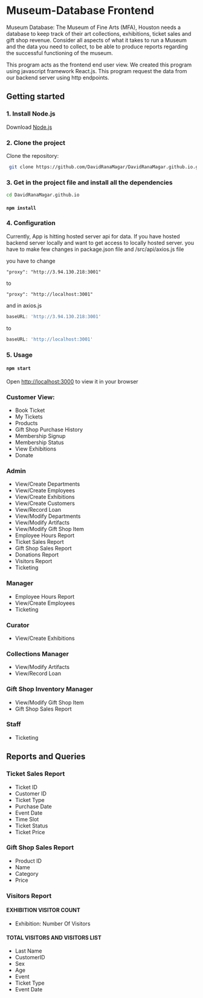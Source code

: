 

# Museum-Database Frontend

Museum Database: The Museum of Fine Arts (MFA), Houston needs a
database to keep track of their art collections, exhibitions, ticket sales and gift
shop revenue. Consider all aspects of what it takes to run a Museum and the
data you need to collect, to be able to produce reports regarding the
successful functioning of the museum.

This program acts as the frontend end user view. We created this program using javascript
framework React.js. This program request the data from our backend server using http endpoints.


## Getting started

### 1. Install Node.js
Download [Node.js](https://nodejs.org/en/download/package-manager)

### 2. Clone the project
   Clone the repository:
   ```bash
    git clone https://github.com/DavidRanaMagar/DavidRanaMagar.github.io.git
   ```
### 3. Get in the project file and install all the dependencies
   ```bash
   cd DavidRanaMagar.github.io
   ```
   
#### `npm install`

### 4. Configuration
   Currently, App is hitting hosted server api for data. If you have hosted backend server locally and want to get access to locally
hosted server. you have to make few changes in package.json file and /src/api/axios.js file

you have to change 
```jsunicoderegexp
"proxy": "http://3.94.130.218:3001"
```
to 
```jsunicoderegexp
"proxy": "http://localhost:3001"
```

and in axios.js
```javascript
baseURL: 'http://3.94.130.218:3001'
```
to

```javascript
baseURL: 'http://localhost:3001'
```

### 5. Usage
#### `npm start`

Open [http://localhost:3000](http://localhost:3000) to view it in your browser

### Customer View:

- Book Ticket
- My Tickets
- Products
- Gift Shop Purchase History
- Membership Signup
- Membership Status
- View Exhibitions
- Donate


### Admin

- View/Create Departments
- View/Create Employees
- View/Create Exhibitions
- View/Create Customers
- View/Record Loan
- View/Modify Departments
- View/Modify Artifacts
- View/Modify Gift Shop Item
- Employee Hours Report
- Ticket Sales Report
- Gift Shop Sales Report
- Donations Report
- Visitors Report
- Ticketing

### Manager
- Employee Hours Report
- View/Create Employees
- Ticketing

### Curator
- View/Create Exhibitions

### Collections Manager
- View/Modify Artifacts
- View/Record Loan

### Gift Shop Inventory Manager
- View/Modify Gift Shop Item
- Gift Shop Sales Report

### Staff
- Ticketing

## Reports and Queries
### Ticket Sales Report
- Ticket ID
- Customer ID
- Ticket Type
- Purchase Date
- Event Date
- Time Slot
- Ticket Status
- Ticket Price

### Gift Shop Sales Report
- Product ID
- Name
- Category
- Price

### Visitors Report
#### EXHIBITION VISITOR COUNT
- Exhibition: Number Of Visitors

#### TOTAL VISITORS AND VISITORS LIST
- Last Name
- CustomerID
- Sex
- Age
- Event
- Ticket Type
- Event Date

